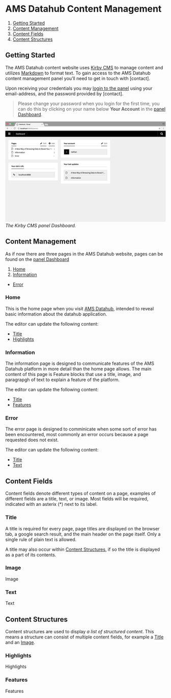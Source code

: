 # AMS Datahub Content Management

1. [Getting Started](#getting-started)
2. [Content Management](#content-management)
3. [Content Fields](#content-fields)
4. [Content Structures](#content-structures)

## Getting Started
The AMS Datahub content website uses [Kirby CMS](https://getkirby.com/) to manage content and utilizes [Markdown](https://daringfireball.net/projects/markdown/) to format text. To gain access to the AMS Datahub content management panel you’ll need to get in touch with [contact]. 

Upon receiving your credentials you may [login to the panel](http://amsdatahub.waag.org/panel/login) using your email-address, and the password provided by [contact].
> Please change your password when you login for the first time, you can do this by clicking on your name below __Your Account__ in the [panel Dashboard](http://amsdatahub.waag.org/panel/).

![Panel Dashboard](./assets/kirby-dashboard.png/)
*The Kirby CMS panel Dashboard.*

## Content Management
As if now there are three pages in the AMS Datahub website, pages can be found on the [panel Dashboard](http://amsdatahub.waag.org/panel/)

1. [Home](#home)
2. [Information](#information)
-  [Error](#error)

### Home
This is the home page when you visit [AMS Datahub](http://amsdatahub.waag.org), intended to reveal basic information about the datahub application. 

The editor can update the following content:
- [Title](#title)
- [Highlights](#highlights)

### Information
The information page is designed to communicate features of the AMS Datahub platform in more detail than the home page allows. The main content of this page is Feature blocks that use a title, image, and paragrapgh of text to explain a feature of the platform.

The editor can update the following content:
- [Title](#title)
- [Features](#features)

### Error
The error page is designed to comminicate when some sort of error has been encountered, most commonly an error occurs because a page requested does not exist.

The editor can update the following content:
- [Title](#title)
- [Text](#text)


## Content Fields
Content fields denote different types of content on a page, examples of different fields are a title, text, or image. Most fields will be required, indicated with an asterix (*) next to its label.

### Title
A title is required for every page, page titles are displayed on the browser tab, a google search result, and the main header on the page itself. Only a single rule of plain text is allowed.

A title may also occur within [Content Structures](#content-structures), if so the title is displayed as a part of its contents.

### Image
Image

### Text
Text

## Content Structures
Content structures are used to display *a list of structured content*. This means a structure can consist of multiple content fields, for example a [Title](#title) and an [Image](#image).

### Highlights
Highlights

### Features
Features


